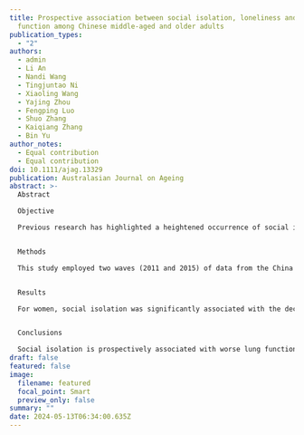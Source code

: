 ```yaml
---
title: Prospective association between social isolation, loneliness and lung
  function among Chinese middle-aged and older adults
publication_types:
  - "2"
authors:
  - admin
  - Li An
  - Nandi Wang
  - Tingjuntao Ni
  - Xiaoling Wang
  - Yajing Zhou
  - Fengping Luo
  - Shuo Zhang
  - Kaiqiang Zhang
  - Bin Yu
author_notes:
  - Equal contribution
  - Equal contribution
doi: 10.1111/ajag.13329
publication: Australasian Journal on Ageing
abstract: >-
  Abstract

  Objective

  Previous research has highlighted a heightened occurrence of social isolation and loneliness in older adults diagnosed with chronic lung diseases. Nevertheless, there exists a dearth of studies that have explored the influence of impoverished social relationships on lung function. This study aimed to examine the longitudinal association between social isolation, loneliness and lung function over 4 years among middle-aged and older Chinese adults.


  Methods

  This study employed two waves (2011 and 2015) of data from the China Health and Retirement Longitudinal Study (CHARLS). The analysis was limited to participants aged 45 years and above and stratified based on gender (3325 men and 3794 women). The measurement of peak expiratory flow (PEF) served as an indicator for assessing lung function. Lagged dependent variable regression models, accounting for covariates, were employed to explore the relationship between baseline social isolation and loneliness and the subsequent PEF.


  Results

  For women, social isolation was significantly associated with the decline in PEF at follow-up (β = −.06, p < .001) even after adjusting for all covariates; no significant correlation was observed between loneliness and PEF. Among men, there was no significant association found between either social isolation or loneliness and PEF.


  Conclusions

  Social isolation is prospectively associated with worse lung function in middle-aged and older Chinese women but not men. The results highlight the importance of promoting social relationships in public health initiatives, especially in groups that are more vulnerable.
draft: false
featured: false
image:
  filename: featured
  focal_point: Smart
  preview_only: false
summary: ""
date: 2024-05-13T06:34:00.635Z
---
```

